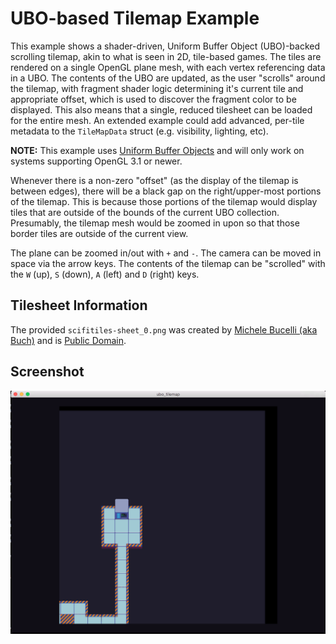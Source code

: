 # UBO-based Tilemap Example

This example shows a shader-driven, Uniform Buffer Object (UBO)-backed scrolling tilemap, akin to what is seen in 2D, tile-based games. The tiles are rendered on a single OpenGL plane mesh, with each vertex referencing data in a UBO. The contents of the UBO are updated, as the user "scrolls" around the tilemap, with fragment shader logic determining it's current tile and appropriate offset, which is used to discover the fragment color to be displayed. This also means that a single, reduced tilesheet can be loaded for the entire mesh. An extended example could add advanced, per-tile metadata to the `TileMapData` struct (e.g. visibility, lighting, etc).

<b>NOTE:</b> This example uses [Uniform Buffer Objects](https://www.opengl.org/wiki/Uniform_Buffer_Object) and will only work on systems supporting OpenGL 3.1 or newer.

Whenever there is a non-zero "offset" (as the display of the tilemap is between edges), there will be a black gap on the right/upper-most portions of the tilemap. This is because those portions of the tilemap would display tiles that are outside of the bounds of the current UBO collection. Presumably, the tilemap mesh would be zoomed in upon so that those border tiles are outside of the current view.

The plane can be zoomed in/out with `+` and `-`. The camera can be moved in space via the arrow keys. The contents of the tilemap can be "scrolled" with the `W` (up), `S` (down), `A` (left) and `D` (right) keys.

## Tilesheet Information

The provided `scifitiles-sheet_0.png` was created by [Michele Bucelli (aka Buch)](https://www.patreon.com/buch?ty=h) and is [Public Domain](http://opengameart.org/content/sci-fi-interior-tiles).

## Screenshot

![UBO TileMap Example](screenshot.png)
